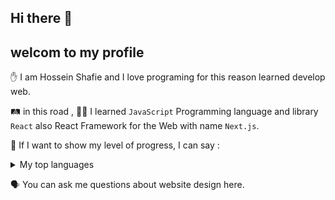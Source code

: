 ## Hi there 👋
## welcom to my profile
✋ I am Hossein Shafie and I love programing for this reason learned develop web.

🛤 in this road , 👨‍💻 I learned ```JavaScript``` Programming language and library ```React``` also React Framework for the Web with name ```Next.js```.

🥳 If I want to show my level of progress, I can say : 

<details>
<summary>My top languages</summary>

| level | framework / programing language |
|-----:|---------------|
|   advanced   |      javascript         |
|  preliminary  |       Node.Js       |
|   advanced   |       React       |
|   mid level   |        Next.Js      |

</details>

🗣 You can ask me questions about website design here.

